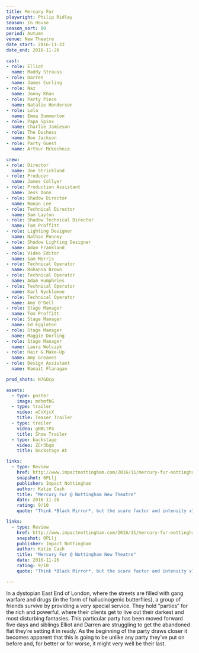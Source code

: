 ```yaml
---
title: Mercury Fur
playwright: Philip Ridley
season: In House
season_sort: 80
period: Autumn
venue: New Theatre
date_start: 2016-11-23
date_end: 2016-11-26

cast:
- role: Elliot
  name: Maddy Strauss
- role: Darren
  name: James Curling
- role: Naz
  name: Jonny Khan
- role: Party Piece
  name: Natalie Henderson
- role: Lola
  name: Emma Summerton
- role: Papa Spinx
  name: Charlie Jamieson
- role: The Duchess
  name: Boo Jackson
- role: Party Guest
  name: Arthur Mckechnie

crew:
- role: Director
  name: Joe Strickland
- role: Producer
  name: James Collyer
- role: Production Assistant
  name: Jess Donn
- role: Shadow Director
  name: Ronan Lee
- role: Technical Director
  name: Sam Layton
- role: Shadow Technical Director
  name: Tom Proffitt
- role: Lighting Designer
  name: Nathan Penney
- role: Shadow Lighting Designer
  name: Adam Frankland
- role: Video Editor
  name: Sam Morris
- role: Technical Operator
  name: Rohanna Brown
- role: Technical Operator
  name: Adam Humphries
- role: Technical Operator
  name: Karl Nycklemoe
- role: Technical Operator
  name: Amy O'Dell
- role: Stage Manager
  name: Tom Proffitt
- role: Stage Manager
  name: Ed Eggleton
- role: Stage Manager
  name: Maggie Dorling
- role: Stage Manager
  name: Laura Wolczyk
- role: Hair & Make-Up
  name: Amy Greaves
- role: Design Assistant
  name: Ranait Flanagan

prod_shots: N7GDcp

assets:
  - type: poster
    image: mdhmfbG
  - type: trailer
    video: wCnXjcX
    title: Teaser Trailer
  - type: trailer
    video: gNBLtP4
    title: Show Trailer
  - type: backstage
    video: ZCr3bqm
    title: Backstage At

links:
  - type: Review
    href: http://www.impactnottingham.com/2016/11/mercury-fur-nottingham-new-theatre/
    snapshot: 0PLlj
    publisher: Impact Nottingham
    author: Katie Cash
    title: "Mercury Fur @ Nottingham New Theatre"
    date: 2016-11-26
    rating: 9/10
    quote: "Think *Black Mirror*, but the scare factor and intensity x10."

links:
  - type: Review
    href: http://www.impactnottingham.com/2016/11/mercury-fur-nottingham-new-theatre/
    snapshot: 0PLlj
    publisher: Impact Nottingham
    author: Katie Cash
    title: "Mercury Fur @ Nottingham New Theatre"
    date: 2016-11-26
    rating: 9/10
    quote: "Think *Black Mirror*, but the scare factor and intensity x10."

---
```


In a dystopian East End of London, where the streets are filled with gang warfare and drugs (in the form of hallucinogenic butterflies), a group of friends survive by providing a very special service. They hold “parties” for the rich and powerful, where their clients get to live out their darkest and most disturbing fantasies. This particular party has been moved forward five days and siblings Elliot and Darren are struggling to get the abandoned flat they’re setting it in ready. As the beginning of the party draws closer it becomes apparent that this is going to be unlike any party they’ve put on before and, for better or for worse, it might very well be their last.
